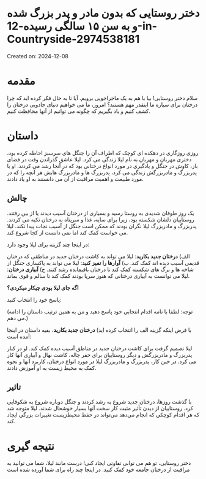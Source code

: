 # دختر روستایی که بدون مادر و پدر بزرگ شده و به سن ۱۵ سالگی رسیده-12-in-Countryside-2974538181

Created on: 2024-12-08

**مقدمه**
===============

سلام دختر روستایی! بیا با هم به یک ماجراجویی برویم. آیا تا به حال فکر کرده اید که چرا درختان برای سیاره ما اینقدر مهم هستند؟ امروز، ما می خواهیم دنیای جادویی درختان را کشف کنیم و یاد بگیریم که چگونه می توانیم از آنها محافظت کنیم.

**داستان**
==========

روزی روزگاری در دهکده ای کوچک که اطراف آن را جنگل های سرسبز احاطه کرده بود، دختری مهربان و مهربان به نام لیلا زندگی می کرد. لیلا عاشق گذراندن وقت در فضای باز، کاوش در جنگل و یادگیری در مورد انواع درختانی بود که در آنجا رشد می کردند. او با پدربزرگ و مادربزرگش زندگی می کرد، پدربزرگ ها و مادربزرگ هایش هر آنچه را که در مورد طبیعت و اهمیت مراقبت از آن می دانستند به او یاد دادند.

**چالش**
-----------------

یک روز طوفان شدیدی به روستا رسید و بسیاری از درختان آسیب دیدند یا از بین رفتند. روستاییان دلشان شکسته بود، زیرا برای سایه، غذا و سرپناه به درختان تکیه می کردند. پدربزرگ و مادربزرگ لیلا نگران بودند که ممکن است جنگل از آسیب نجات پیدا نکند. لیلا می خواست کمک کند اما نمی دانست از کجا شروع کند.

در اینجا چند گزینه برای لیلا وجود دارد:

الف) **درختان جدید بکارید**: لیلا می تواند به کاشت درختان جدید در مناطقی که درختان قدیمی آسیب دیده اند کمک کند.
ب) **آوارها را تمیز کنید**: لیلا می تواند به پاکسازی جنگل از شاخه ها و برگ های شکسته کمک کند تا درختان باقیمانده رشد کنند.
ج) **آبیاری درختان**: لیلا می توانست به آبیاری درختانی که هنوز سرپا بودند کمک کند تا سالم و قوی بماند.

**اگه جای لیلا بودی چیکار میکردی؟**

پاسخ خود را انتخاب کنید:

(توجه: لطفا با نامه اقدام انتخابی خود پاسخ دهید و من به همین ترتیب داستان را ادامه می دهم.)

با فرض اینکه گزینه الف را انتخاب کرده اید) **درختان جدید بکارید**، بقیه داستان در اینجا آمده است:

لیلا تصمیم گرفت برای کاشت درختان جدید در مناطق آسیب دیده کمک کند. او در کنار پدربزرگ و مادربزرگش و دیگر روستاییان برای حفر چاله، کاشت نهال و آبیاری آنها کار می کرد. در حین کار، پدربزرگ و مادربزرگ لیلا در مورد انواع درختان، کاربرد آنها و نحوه کمک به محیط زیست به او آموزش دادند.

**تاثیر**
----------------

با گذشت روزها، درختان جدید شروع به رشد کردند و جنگل دوباره شروع به شکوفایی کرد. روستاییان از دیدن تأثیر مثبت کار سخت آنها بسیار خوشحال شدند. لیلا متوجه شد که هر اقدام کوچکی که انجام می‌دهد می‌تواند در حفظ محیط‌زیست تغییرات بزرگی ایجاد کند.

**نتیجه گیری**
===============

دختر روستایی، تو هم می توانی تفاوتی ایجاد کنی! درست مانند لیلا، شما می توانید به مراقبت از درختان جامعه خود کمک کنید. در اینجا چند راه برای شما آورده شده است